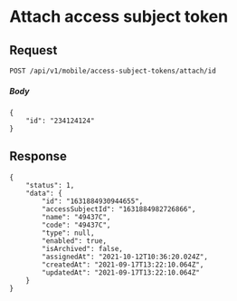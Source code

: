 # Attach access subject token

## Request
    POST /api/v1/mobile/access-subject-tokens/attach/id

##### Body
```JSON5
{
    "id": "234124124"
}
```

## Response

```JSON5
{
    "status": 1,
    "data": {
        "id": "1631884930944655",
        "accessSubjectId": "1631884982726866",
        "name": "49437C",
        "code": "49437C",
        "type": null,
        "enabled": true,
        "isArchived": false,
        "assignedAt": "2021-10-12T10:36:20.024Z",
        "createdAt": "2021-09-17T13:22:10.064Z",
        "updatedAt": "2021-09-17T13:22:10.064Z"
    }
}
```